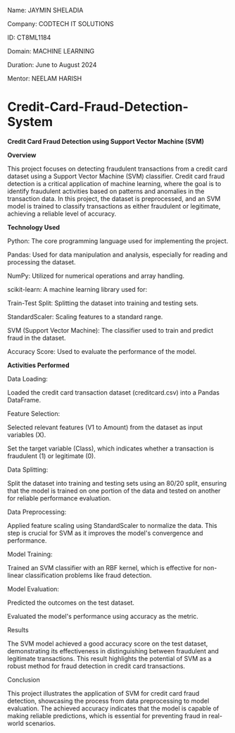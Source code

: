 Name: JAYMIN SHELADIA

Company: CODTECH IT SOLUTIONS

ID: CT8ML1184

Domain: MACHINE LEARNING

Duration: June to August 2024

Mentor: NEELAM HARISH






# Credit-Card-Fraud-Detection-System


**Credit Card Fraud Detection using Support Vector Machine (SVM)**

**Overview**

This project focuses on detecting fraudulent transactions from a credit card dataset using a Support Vector Machine (SVM) classifier. Credit card fraud detection is a critical application of machine learning, where the goal is to identify fraudulent activities based on patterns and anomalies in the transaction data. In this project, the dataset is preprocessed, and an SVM model is trained to classify transactions as either fraudulent or legitimate, achieving a reliable level of accuracy.

**Technology Used**

Python: The core programming language used for implementing the project.

Pandas: Used for data manipulation and analysis, especially for reading and processing the dataset.

NumPy: Utilized for numerical operations and array handling.

scikit-learn: A machine learning library used for:

  Train-Test Split: Splitting the dataset into training and testing sets.

  StandardScaler: Scaling features to a standard range.

  SVM (Support Vector Machine): The classifier used to train and predict fraud in the dataset.

  Accuracy Score: Used to evaluate the performance of the model.

**Activities Performed**

Data Loading:

Loaded the credit card transaction dataset (creditcard.csv) into a Pandas DataFrame.

Feature Selection:

Selected relevant features (V1 to Amount) from the dataset as input variables (X).

Set the target variable (Class), which indicates whether a transaction is fraudulent (1) or legitimate (0).

Data Splitting:

Split the dataset into training and testing sets using an 80/20 split, ensuring that the model is trained on one portion of the data and tested on another for reliable performance evaluation.

Data Preprocessing:

Applied feature scaling using StandardScaler to normalize the data. This step is crucial for SVM as it improves the model's convergence and performance.

Model Training:

Trained an SVM classifier with an RBF kernel, which is effective for non-linear classification problems like fraud detection.

Model Evaluation:

Predicted the outcomes on the test dataset.

Evaluated the model's performance using accuracy as the metric.

Results

The SVM model achieved a good accuracy score on the test dataset, demonstrating its effectiveness in distinguishing between fraudulent and legitimate transactions. This result highlights the potential of SVM as a robust method for fraud detection in credit card transactions.

Conclusion

This project illustrates the application of SVM for credit card fraud detection, showcasing the process from data preprocessing to model evaluation. The achieved accuracy indicates that the model is capable of making reliable predictions, which is essential for preventing fraud in real-world scenarios.
